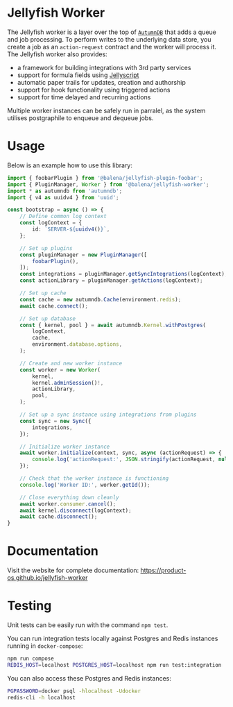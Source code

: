 # Jellyfish Worker

The Jellyfish worker is a layer over the top of [`AutumnDB`](https://github.com/product-os/autumndb) that adds a queue and job processing.
To perform writes to the underlying data store, you create a job as an `action-request` contract and the worker will process it.
The Jellyfish worker also provides:

- a framework for building integrations with 3rd party services
- support for formula fields using [Jellyscript](https://github.com/product-os/jellyfish-jellyscript)
- automatic paper trails for updates, creation and authorship
- support for hook functionality using triggered actions
- support for time delayed and recurring actions

Multiple worker instances can be safely run in parralel, as the system utilises postgraphile to enqueue and dequeue jobs.

# Usage

Below is an example how to use this library:

```typescript
import { foobarPlugin } from '@balena/jellyfish-plugin-foobar';
import { PluginManager, Worker } from '@balena/jellyfish-worker';
import * as autumndb from 'autumndb';
import { v4 as uuidv4 } from 'uuid';

const bootstrap = async () => {
	// Define common log context
	const logContext = {
		id: `SERVER-${uuidv4()}`,
	};

	// Set up plugins
	const pluginManager = new PluginManager([
		foobarPlugin(),
	]);
	const integrations = pluginManager.getSyncIntegrations(logContext);
	const actionLibrary = pluginManager.getActions(logContext);

	// Set up cache
	const cache = new autumndb.Cache(environment.redis);
	await cache.connect();

	// Set up database
	const { kernel, pool } = await autumndb.Kernel.withPostgres(
		logContext,
		cache,
		environment.database.options,
	);

	// Create and new worker instance
	const worker = new Worker(
		kernel,
		kernel.adminSession()!,
		actionLibrary,
		pool,
	);

	// Set up a sync instance using integrations from plugins
	const sync = new Sync({
		integrations,
	});

	// Initialize worker instance
	await worker.initialize(context, sync, async (actionRequest) => {
		console.log('actionRequest:', JSON.stringify(actionRequest, null, 4));
	});

	// Check that the worker instance is functioning
	console.log('Worker ID:', worker.getId());

	// Close everything down cleanly
	await worker.consumer.cancel();
	await kernel.disconnect(logContext);
	await cache.disconnect();
}
```

# Documentation

Visit the website for complete documentation: https://product-os.github.io/jellyfish-worker

# Testing

Unit tests can be easily run with the command `npm test`.

You can run integration tests locally against Postgres and Redis instances running in `docker-compose`:
```bash
npm run compose
REDIS_HOST=localhost POSTGRES_HOST=localhost npm run test:integration
```

You can also access these Postgres and Redis instances:
```bash
PGPASSWORD=docker psql -hlocalhost -Udocker
redis-cli -h localhost
```
